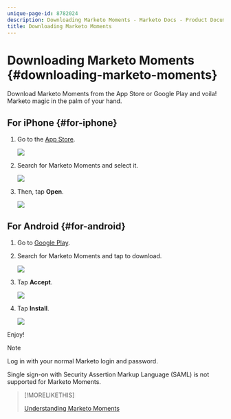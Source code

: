 ```yaml
---
unique-page-id: 8782024
description: Downloading Marketo Moments - Marketo Docs - Product Documentation
title: Downloading Marketo Moments
---
```


# Downloading Marketo Moments {#downloading-marketo-moments}

Download Marketo Moments from the App Store or Google Play and voila! Marketo magic in the palm of your hand.

## For iPhone {#for-iphone}

1. Go to the [App Store](https://itunes.apple.com/us/genre/ios/id36?mt=8).

   ![](assets/image2015-7-15-14-3a52-3a13.png)

1. Search for Marketo Moments and select it.

   ![](assets/image2015-7-7-17-3a19-3a7.png)

1. Then, tap **Open**.

   ![](assets/image2015-7-7-17-3a20-3a51.png)

## For Android {#for-android}

1. Go to [Google Play](https://play.google.com/store?hl=en).

1. Search for Marketo Moments and tap to download.

   ![](assets/image2015-7-14-9-3a6-3a34.png)

1. Tap **Accept**.

   ![](assets/image2015-7-7-16-3a41-3a47.png)

1. Tap **Install**.

   ![](assets/image2015-7-7-16-3a43-3a21.png)

Enjoy!

>[!NOTE]
>
>Log in with your normal Marketo login and password.
>
>Single sign-on with Security Assertion Markup Language (SAML) is not supported for Marketo Moments.

>[!MORELIKETHIS]
>
>[Understanding Marketo Moments](/help/marketo/product-docs/core-marketo-concepts/mobile-apps/marketo-moments/understanding-moments/understanding-marketo-moments.md)
